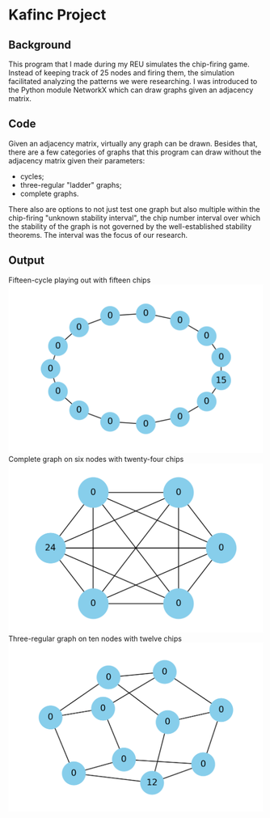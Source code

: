 # Kafinc Project


## Background
This program that I made during my REU simulates the chip-firing game. Instead of keeping track of 25 nodes and firing them, the simulation facilitated analyzing the patterns we were researching.
I was introduced to the Python module NetworkX which can draw graphs given an adjacency matrix.

## Code
Given an adjacency matrix, virtually any graph can be drawn. Besides that, there are a few categories of graphs that this program can draw without the adjacency matrix given their parameters:
- cycles;
- three-regular "ladder" graphs;
- complete graphs.

There also are options to not just test one graph but also multiple within the chip-firing "unknown stability interval", the chip number interval over which the stability of the graph 
is not governed by the well-established stability theorems. The interval was the focus of our research.

## Output
Fifteen-cycle playing out with fifteen chips
![Fifteen-cycle playing out with fifteen chips.](pictures/c_15.gif)
Complete graph on six nodes with twenty-four chips
![Complete graph on six nodes with twenty-four chips.](pictures/k_6.0.png)
Three-regular graph on ten nodes with twelve chips
![Three-regular graph on ten nodes with twelve chips.](pictures/loop3_10.0.png)
